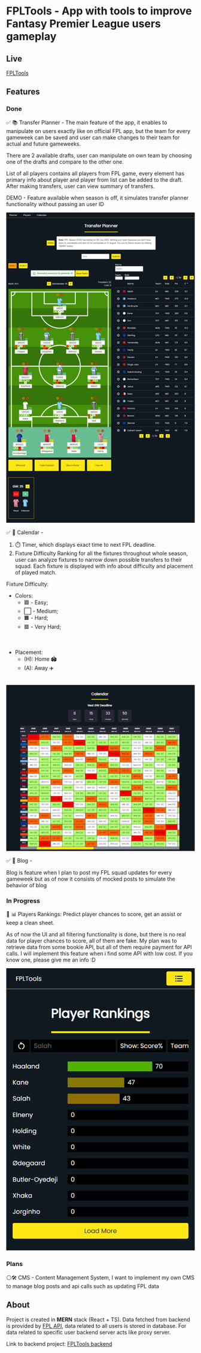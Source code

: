 # **FPLTools** - App with tools to improve Fantasy Premier League users gameplay

## Live

[FPLTools](https://fpltools.onrender.com)

## Features

### Done

:white_check_mark: :books: Transfer Planner - The main feature of the app, it enables to manipulate on users exactly like on official FPL app, but the team for every gameweek can be saved and user can make changes to their team for actual and future gameweeks.

There are 2 available drafts, user can manipulate on own team by choosing one of the drafts and compare to the other one.

List of all players contains all players from FPL game, every element has primary info about player and player from list can be added to the draft. After making transfers, user can view summary of transfers.

DEMO - Feature available when season is off, it simulates transfer planner functionality without passing an user ID

![Transfer-Planner](./assets/images/readme/tf.png?raw=true)<br/>

:white_check_mark: :calendar: Calendar -

1. :stopwatch: Timer, which displays exact time to next FPL deadline.
2. Fixture Difficulty Ranking for all the fixtures throughout whole season, user can analyze fixtures to narrow down possible transfers to their squad. Each fixture is displayed with info about difficulty and placement of played match.

Fixture Difficulty:

- Colors:
  - :green_square: - Easy;
  - :white_large_square: - Medium;
  - :orange_square: - Hard;
  - :red_square: - Very Hard;

<br/>

- Placement:
  - (H): Home :stadium: <br/>
  - (A): Away :airplane:
    <br/>
    <br/>

![FDR-Schedule](./assets/images/readme/calendar.png?raw=true)<br/>

:white_check_mark: :book: Blog -

Blog is feature when I plan to post my FPL squad updates for every gameweek but as of now it consists of mocked posts to simulate the behavior of blog

### In Progress

:large_orange_diamond: :bar_chart: Players Rankings: Predict player chances to score, get an assist or keep a clean sheet.

As of now the UI and all filtering functionality is done, but there is no real data for player chances to score, all of them are fake. My plan was to retrieve data from some bookie API, but all of them require payment for API calls. I will implement this feature when i find some API with low cost. If you know one, please give me an info :D
<br>

![Player-Rankings](./assets/images/readme/player-rankings.png?raw=true)<br/>

### Plans

:white_circle::hammer_and_wrench: CMS - Content Management System, I want to implement my own CMS to manage blog posts and api calls such as updating FPL data

## About

Project is created in **MERN** stack (React + TS). Data fetched from backend is provided by [FPL API](https://fantasy.premierleague.com/api/bootstrap-static/), data related to all users is stored in database. For data related to specific user backend server acts like proxy server.

Link to backend project: [FPLTools backend](https://github.com/FPLTomeczek/BackendFPLToolsV2)
